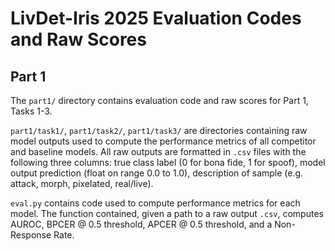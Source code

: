 # LivDet-Iris 2025 Evaluation Codes and Raw Scores 

## Part 1

The `part1/` directory contains evaluation code and raw scores for Part 1, Tasks 1-3. 

`part1/task1/`, `part1/task2/`, `part1/task3/` are directories containing raw model outputs used to compute the performance metrics of all competitor and baseline models. All raw outputs are formatted in `.csv` files with the following three columns: true class label (0 for bona fide, 1 for spoof), model output prediction (float on range 0.0 to 1.0), description of sample (e.g. attack, morph, pixelated, real/live).

`eval.py` contains code used to compute performance metrics for each model. The function contained, given a path to a raw output `.csv`, computes AUROC, BPCER @ 0.5 threshold, APCER @ 0.5 threshold, and a Non-Response Rate. 